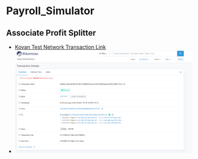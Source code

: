 # Payroll_Simulator

## Associate Profit Splitter
* [Kovan Test Network Transaction Link](https://kovan.etherscan.io/tx/0xf8d2c42423bc8672e78b37548bf251bec9c3755b384b8ea208034024967747c2)
* ![Screenshot](images/screenshot.png)


